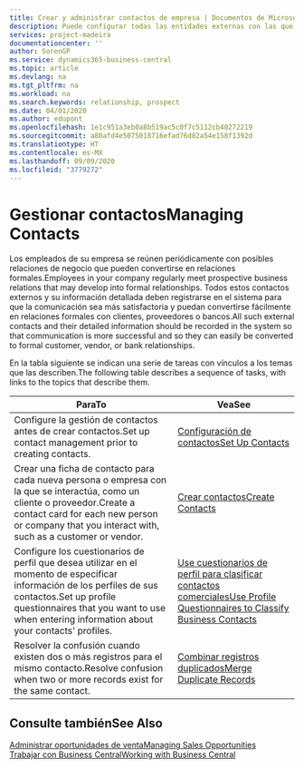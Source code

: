 ```yaml
---
title: Crear y administrar contactos de empresa | Documentos de Microsoft
description: Puede configurar todas las entidades externas con las que mantenga una relación de negocio (por ejemplo clientes potenciales, clientes, proveedores y consultores) como contactos.
services: project-madeira
documentationcenter: ''
author: SorenGP
ms.service: dynamics365-business-central
ms.topic: article
ms.devlang: na
ms.tgt_pltfrm: na
ms.workload: na
ms.search.keywords: relationship, prospect
ms.date: 04/01/2020
ms.author: edupont
ms.openlocfilehash: 1e1c951a3eb0a8b519ac5c0f7c5112cb40272219
ms.sourcegitcommit: a80afd4e5075018716efad76d82a54e158f1392d
ms.translationtype: HT
ms.contentlocale: es-MX
ms.lasthandoff: 09/09/2020
ms.locfileid: "3779272"
---
```

# <a name="managing-contacts"></a><span data-ttu-id="ad9f4-103">Gestionar contactos</span><span class="sxs-lookup"><span data-stu-id="ad9f4-103">Managing Contacts</span></span>
<span data-ttu-id="ad9f4-104">Los empleados de su empresa se reúnen periódicamente con posibles relaciones de negocio que pueden convertirse en relaciones formales.</span><span class="sxs-lookup"><span data-stu-id="ad9f4-104">Employees in your company regularly meet prospective business relations that may develop into formal relationships.</span></span> <span data-ttu-id="ad9f4-105">Todos estos contactos externos y su información detallada deben registrarse en el sistema para que la comunicación sea más satisfactoria y puedan convertirse fácilmente en relaciones formales con clientes, proveedores o bancos.</span><span class="sxs-lookup"><span data-stu-id="ad9f4-105">All such external contacts and their detailed information should be recorded in the system so that communication is more successful and so they can easily be converted to formal customer, vendor, or bank relationships.</span></span>

<span data-ttu-id="ad9f4-106">En la tabla siguiente se indican una serie de tareas con vínculos a los temas que las describen.</span><span class="sxs-lookup"><span data-stu-id="ad9f4-106">The following table describes a sequence of tasks, with links to the topics that describe them.</span></span>

| <span data-ttu-id="ad9f4-107">Para</span><span class="sxs-lookup"><span data-stu-id="ad9f4-107">To</span></span> | <span data-ttu-id="ad9f4-108">Vea</span><span class="sxs-lookup"><span data-stu-id="ad9f4-108">See</span></span> |
| --- | --- |
| <span data-ttu-id="ad9f4-109">Configure la gestión de contactos antes de crear contactos.</span><span class="sxs-lookup"><span data-stu-id="ad9f4-109">Set up contact management prior to creating contacts.</span></span> |[<span data-ttu-id="ad9f4-110">Configuración de contactos</span><span class="sxs-lookup"><span data-stu-id="ad9f4-110">Set Up Contacts</span></span>](marketing-setup-contacts.md) |
| <span data-ttu-id="ad9f4-111">Crear una ficha de contacto para cada nueva persona o empresa con la que se interactúa, como un cliente o proveedor.</span><span class="sxs-lookup"><span data-stu-id="ad9f4-111">Create a contact card for each new person or company that you interact with, such as a customer or vendor.</span></span> |[<span data-ttu-id="ad9f4-112">Crear contactos</span><span class="sxs-lookup"><span data-stu-id="ad9f4-112">Create Contacts</span></span>](marketing-create-contact-companies.md) |
|<span data-ttu-id="ad9f4-113">Configure los cuestionarios de perfil que desea utilizar en el momento de especificar información de los perfiles de sus contactos.</span><span class="sxs-lookup"><span data-stu-id="ad9f4-113">Set up profile questionnaires that you want to use when entering information about your contacts' profiles.</span></span>|[<span data-ttu-id="ad9f4-114">Use cuestionarios de perfil para clasificar contactos comerciales</span><span class="sxs-lookup"><span data-stu-id="ad9f4-114">Use Profile Questionnaires to Classify Business Contacts</span></span>](marketing-create-contact-profile-questionnaire.md)|
|<span data-ttu-id="ad9f4-115">Resolver la confusión cuando existen dos o más registros para el mismo contacto.</span><span class="sxs-lookup"><span data-stu-id="ad9f4-115">Resolve confusion when two or more records exist for the same contact.</span></span>|[<span data-ttu-id="ad9f4-116">Combinar registros duplicados</span><span class="sxs-lookup"><span data-stu-id="ad9f4-116">Merge Duplicate Records</span></span>](sales-how-merge-duplicate-records.md)|

## <a name="see-also"></a><span data-ttu-id="ad9f4-117">Consulte también</span><span class="sxs-lookup"><span data-stu-id="ad9f4-117">See Also</span></span>
[<span data-ttu-id="ad9f4-118">Administrar oportunidades de venta</span><span class="sxs-lookup"><span data-stu-id="ad9f4-118">Managing Sales Opportunities</span></span>](marketing-manage-sales-opportunities.md)  
[<span data-ttu-id="ad9f4-119">Trabajar con Business Central</span><span class="sxs-lookup"><span data-stu-id="ad9f4-119">Working with Business Central</span></span>](ui-work-product.md)  
